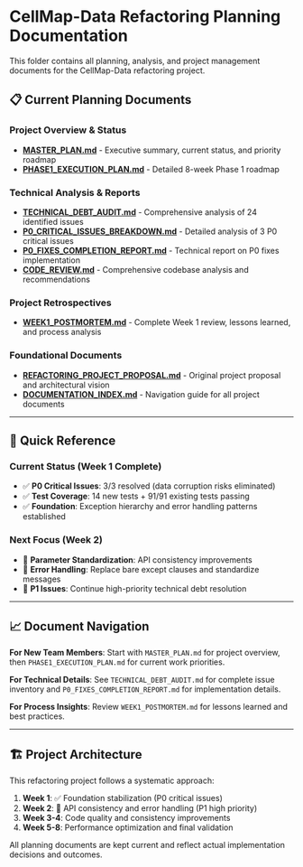 # CellMap-Data Refactoring Planning Documentation

This folder contains all planning, analysis, and project management documents for the CellMap-Data refactoring project.

## 📋 Current Planning Documents

### **Project Overview & Status**
- **[MASTER_PLAN.md](MASTER_PLAN.md)** - Executive summary, current status, and priority roadmap
- **[PHASE1_EXECUTION_PLAN.md](PHASE1_EXECUTION_PLAN.md)** - Detailed 8-week Phase 1 roadmap

### **Technical Analysis & Reports**
- **[TECHNICAL_DEBT_AUDIT.md](TECHNICAL_DEBT_AUDIT.md)** - Comprehensive analysis of 24 identified issues
- **[P0_CRITICAL_ISSUES_BREAKDOWN.md](P0_CRITICAL_ISSUES_BREAKDOWN.md)** - Detailed analysis of 3 P0 critical issues
- **[P0_FIXES_COMPLETION_REPORT.md](P0_FIXES_COMPLETION_REPORT.md)** - Technical report on P0 fixes implementation
- **[CODE_REVIEW.md](CODE_REVIEW.md)** - Comprehensive codebase analysis and recommendations

### **Project Retrospectives**
- **[WEEK1_POSTMORTEM.md](WEEK1_POSTMORTEM.md)** - Complete Week 1 review, lessons learned, and process analysis

### **Foundational Documents**
- **[REFACTORING_PROJECT_PROPOSAL.md](REFACTORING_PROJECT_PROPOSAL.md)** - Original project proposal and architectural vision
- **[DOCUMENTATION_INDEX.md](DOCUMENTATION_INDEX.md)** - Navigation guide for all project documents

---

## 🎯 Quick Reference

### **Current Status (Week 1 Complete)**
- ✅ **P0 Critical Issues**: 3/3 resolved (data corruption risks eliminated)
- ✅ **Test Coverage**: 14 new tests + 91/91 existing tests passing
- ✅ **Foundation**: Exception hierarchy and error handling patterns established

### **Next Focus (Week 2)**
- 🔄 **Parameter Standardization**: API consistency improvements
- 🔄 **Error Handling**: Replace bare except clauses and standardize messages
- 🔄 **P1 Issues**: Continue high-priority technical debt resolution

---

## 📈 Document Navigation

**For New Team Members**: Start with `MASTER_PLAN.md` for project overview, then `PHASE1_EXECUTION_PLAN.md` for current work priorities.

**For Technical Details**: See `TECHNICAL_DEBT_AUDIT.md` for complete issue inventory and `P0_FIXES_COMPLETION_REPORT.md` for implementation details.

**For Process Insights**: Review `WEEK1_POSTMORTEM.md` for lessons learned and best practices.

---

## 🏗️ Project Architecture

This refactoring project follows a systematic approach:

1. **Week 1**: ✅ Foundation stabilization (P0 critical issues)
2. **Week 2**: 🔄 API consistency and error handling (P1 high priority)
3. **Week 3-4**: Code quality and consistency improvements
4. **Week 5-8**: Performance optimization and final validation

All planning documents are kept current and reflect actual implementation decisions and outcomes.
